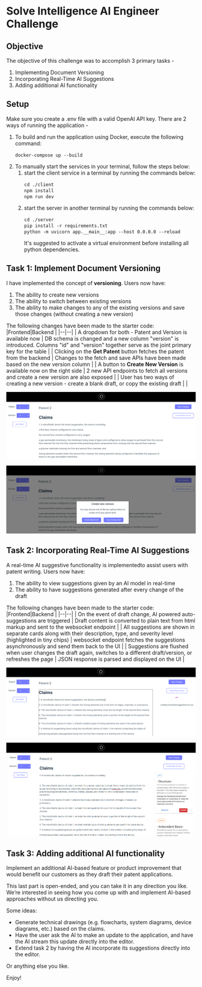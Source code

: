

# Solve Intelligence AI Engineer Challenge

## Objective

The objective of this challenge was to accomplish 3 primary tasks - 
1. Implementing Document Versioning
2. Incorporating Real-Time AI Suggestions
3. Adding additional AI functionality

## Setup

Make sure you create a .env file with a valid OpenAI API key. 
There are 2 ways of running the application -

 1. To build and run the application using Docker, execute the following command:
	```
	docker-compose up --build
	```
 2. To manually start the services in your terminal, follow the steps below:
	 1. start the client service in a terminal by running the commands below:
		```
		cd ./client
		npm install
		npm run dev
		```
	2. start the server in another terminal by running the commands below:
		```
		cd ./server
		pip install -r requirements.txt
		python -m uvicorn app.__main__:app --host 0.0.0.0 --reload
		```
		It's suggested to activate a virtual environment before installing all python dependencies.
## Task 1: Implement Document Versioning

I have implemented the concept of **versioning**. Users now have:
1. The ability to create new versions
2. The ability to switch between existing versions
3. The ability to make changes to any of the existing versions and save those changes (without creating a new version)

The following changes have been made to the starter code:
|Frontend|Backend  |
|--|--|
| A dropdown for both - Patent and Version is available now | DB schema is changed and a new column "version" is introduced. Columns "id" and "version" together serve as the joint primary key for the table |
| Clicking on the **Get Patent** button fetches the patent from the backend | Changes to the fetch and save APIs have been made based on the new version column |
| A button to **Create New Version** is available now on the right side | 2 new API endpoints to fetch all versions and create a new version are also exposed |
| User has two ways of creating a new version - create a blank draft, or copy the existing draft |  |

![screenshot of new version creation](https://github.com/vitthal-bhandari/AIEngineerCodingChallenge/blob/master/assets/versioning.png)

![screenshot of version control system](https://github.com/vitthal-bhandari/AIEngineerCodingChallenge/blob/master/assets/create_new_version.png)


## Task 2: Incorporating Real-Time AI Suggestions


A real-time AI suggestive functionality is implementedto assist users with patent writing. Users now have:
1. The ability to view suggestions given by an AI model in real-time
2. The ability to have suggestions generated after every change of the draft

The following changes have been made to the starter code:
|Frontend|Backend  |
|--|--|
| On the event of draft change, AI powered auto-suggestions are triggered | Draft content is converted to plain text from html markup and sent to the websocket endpoint |
| All suggestions are shown in separate cards along with their description, type, and severity level (highlighted in tiny chips) | websocket endpoint fetches the suggestions asynchronously and send them back to the UI |
| Suggestions are flushed when user changes the draft again, switches to a different draft/version, or refreshes the page | JSON response is parsed and displayed on the UI |

![enter image description here](https://github.com/vitthal-bhandari/AIEngineerCodingChallenge/blob/master/assets/loading_suggestions.png)

![enter image description here](https://github.com/vitthal-bhandari/AIEngineerCodingChallenge/blob/master/assets/ai_suggestions.png)

## Task 3: Adding additional AI functionality

Implement an additional AI-based feature or product improvement that would benefit our customers as they draft their patent applications.

This last part is open-ended, and you can take it in any direction you like. We’re interested in seeing how you come up with and implement AI-based approaches without us directing you.

Some ideas:
- Generate technical drawings (e.g. flowcharts, system diagrams, device diagrams, etc.) based on the claims.
- Have the user ask the AI to make an update to the application, and have the AI stream this update directly into the editor.
- Extend task 2 by having the AI incorporate its suggestions directly into the editor.

Or anything else you like.

Enjoy!
